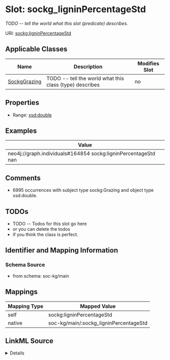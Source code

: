 

# Slot: sockg_ligninPercentageStd


_TODO -- tell the world what this slot (predicate) describes._





URI: [sockg:ligninPercentageStd](http://www.semanticweb.org/sockg/ontologies/2024/0/soil-carbon-ontology/ligninPercentageStd)



<!-- no inheritance hierarchy -->





## Applicable Classes

| Name | Description | Modifies Slot |
| --- | --- | --- |
| [SockgGrazing](../classes/SockgGrazing.md) | TODO -- tell the world what this class (type) describes |  no  |







## Properties

* Range: [xsd:double](http://www.w3.org/2001/XMLSchema#double)






## Examples

| Value |
| --- |
| neo4j://graph.individuals#164854 sockg:ligninPercentageStd nan |

## Comments

* 6995 occurrences with subject type sockg:Grazing and object type xsd:double.

## TODOs

* TODO -- Todos for this slot go here
* or you can delete the todos
* if you think the class is perfect.

## Identifier and Mapping Information







### Schema Source


* from schema: soc-kg/main




## Mappings

| Mapping Type | Mapped Value |
| ---  | ---  |
| self | sockg:ligninPercentageStd |
| native | soc-kg/main/:sockg_ligninPercentageStd |




## LinkML Source

<details>
```yaml
name: sockg_ligninPercentageStd
description: TODO -- tell the world what this slot (predicate) describes.
todos:
- TODO -- Todos for this slot go here
- or you can delete the todos
- if you think the class is perfect.
comments:
- 6995 occurrences with subject type sockg:Grazing and object type xsd:double.
examples:
- value: neo4j://graph.individuals#164854 sockg:ligninPercentageStd nan
from_schema: soc-kg/main
rank: 1000
slot_uri: sockg:ligninPercentageStd
alias: sockg_ligninPercentageStd
domain_of:
- sockg_Grazing
range: double

```
</details>